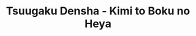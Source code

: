 --- 
title: "Tsuugaku Densha - Kimi to Boku no Heya"
publishdate: "2019-6-5T16:48:46+02:00"
src: "https://365manga.net/manga/tsuugaku-densha-kimi-to-boku-no-heya"
image: "https://data.365manga.net/images/thumbnails/16168-tsuugaku-densha-kimi-to-boku-no-heya.jpg"
description: "Morishita Haruna is a high schooler who has a crush on a guy, called 'Haru' (by his friends), whom she always see at the train she rides on. One day, waking up, Haruna was shocked seeing 'Haru' sleeping in her bed! Neither one of them knows why is 'Haru' there. After introducing to each other, Haruna knew that 'Haru' is actually his surname and his full name is Harukawa Kanata.…"
---